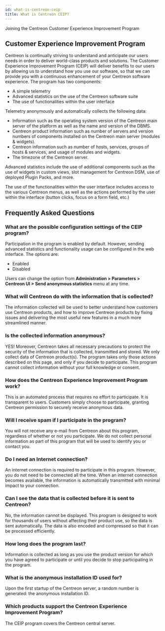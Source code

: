 ```yaml
---
id: what-is-centreon-ceip
title: What is Centreon CEIP?
---
```


Joining the Centreon Customer Experience Improvement Program

## Customer Experience Improvement Program

Centreon is continually striving to understand and anticipate our users needs in
order to deliver world-class products and solutions. The Customer Experience
Improvement Program (CEIP) will deliver benefits to our users by allowing us to
understand how you use our software, so that we can provide you with a
continuous enhancement of your Centreon software experience. The program has two
components:

- A simple telemetry
- Advanced statistics on the use of the Centreon software suite
- The use of functionalities within the user interface

Telemetry anonymously and automatically collects the following data:

- Information such as the operating system version of the Centreon main server
of the platform as well as the name and version of the DBMS.
- Centreon product information such as number of servers and version numbers
of components installed on the Centreon main server (modules & widgets).
- Centreon information such as number of hosts, services, groups of hosts &
services, and usage of modules and widgets.
- The timezone of the Centreon server.

Advanced statistics include the use of additional components such as the use of
widgets in custom views, slot management for Centreon DSM, use of deployed
Plugin Packs, and more.

The use of the functionalities within the user interface includes access to the various Centreon menus, as well as the
actions performed by the user within the interface (button clicks, focus on a form field, etc.)

## Frequently Asked Questions

### What are the possible configuration settings of the CEIP program?

Participation in the program is enabled by default. However, sending advanced statistics and functionality usage can be
configured in the web interface. The options are:

- Enabled
- Disabled

Users can change the option from **Administration \> Parameters \> Centreon UI
\> Send anonymous statistics** menu at any time.

### What will Centreon do with the information that is collected?

The information collected will be used to better understand how customers use
Centreon products, and how to improve Centreon products by fixing issues and
delivering the most useful new features in a much more streamlined manner.

### Is the collected information anonymous?

YES\! Moreover, Centreon takes all necessary precautions to protect the security
of the information that is collected, transmitted and stored. We only collect
data of Centreon product(s). The program takes only those actions described on
this page, and only if you decide to participate. This program cannot collect
information without your full knowledge or consent.

### How does the Centreon Experience Improvement Program work?

This is an automated process that requires no effort to participate. It is
transparent to users. Customers simply choose to participate, granting Centreon
permission to securely receive anonymous data.

### Will I receive spam if I participate in the program?

You will not receive any e-mail from Centreon about this program, regardless of
whether or not you participate. We do not collect personal information as part
of this program that will be used to identify you or contact you.

### Do I need an Internet connection?

An internet connection is required to participate in this program. However, you
do not need to be connected all the time. When an internet connection becomes
available, the information is automatically transmitted with minimal impact to
your connection.

### Can I see the data that is collected before it is sent to Centreon?

No, the information cannot be displayed. This program is designed to work for
thousands of users without affecting their product use, so the data is sent
automatically. The data is also encoded and compressed so that it can be
processed efficiently.

### How long does the program last?

Information is collected as long as you use the product version for which you
have agreed to participate or until you decide to stop participating in the
program.

### What is the anonymous installation ID used for?

Upon the first startup of the Centreon server, a random number is generated: the
anonymous installation ID.

### Which products support the Centreon Experience Improvement Program?

The CEIP program covers the Centreon central server.
